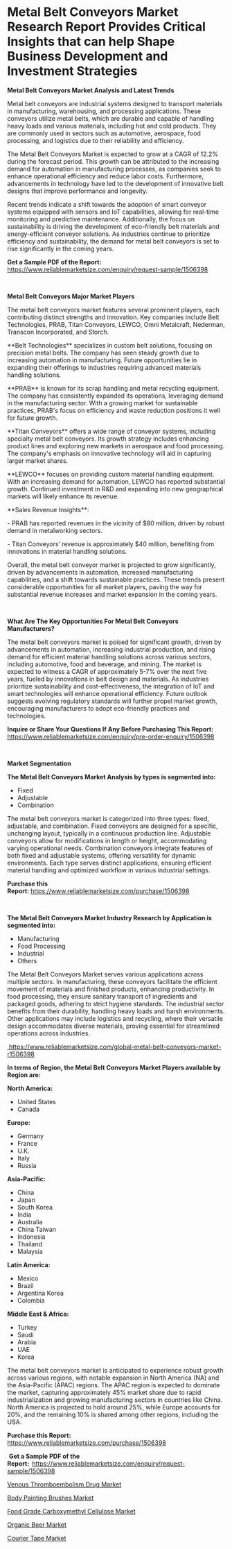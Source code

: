 <p><h1>Metal Belt Conveyors Market Research Report Provides Critical Insights that can help Shape Business Development and Investment Strategies</h1></p><p><strong>Metal Belt Conveyors Market Analysis and Latest Trends</strong></p>
<p><p>Metal belt conveyors are industrial systems designed to transport materials in manufacturing, warehousing, and processing applications. These conveyors utilize metal belts, which are durable and capable of handling heavy loads and various materials, including hot and cold products. They are commonly used in sectors such as automotive, aerospace, food processing, and logistics due to their reliability and efficiency.</p><p>The Metal Belt Conveyors Market is expected to grow at a CAGR of 12.2% during the forecast period. This growth can be attributed to the increasing demand for automation in manufacturing processes, as companies seek to enhance operational efficiency and reduce labor costs. Furthermore, advancements in technology have led to the development of innovative belt designs that improve performance and longevity.</p><p>Recent trends indicate a shift towards the adoption of smart conveyor systems equipped with sensors and IoT capabilities, allowing for real-time monitoring and predictive maintenance. Additionally, the focus on sustainability is driving the development of eco-friendly belt materials and energy-efficient conveyor solutions. As industries continue to prioritize efficiency and sustainability, the demand for metal belt conveyors is set to rise significantly in the coming years.</p></p>
<p><strong>Get a Sample PDF of the Report:&nbsp;</strong> <a href="https://www.reliablemarketsize.com/enquiry/request-sample/1506398">https://www.reliablemarketsize.com/enquiry/request-sample/1506398</a></p>
<p>&nbsp;</p>
<p><strong>Metal Belt Conveyors Major Market Players</strong></p>
<p><p>The metal belt conveyors market features several prominent players, each contributing distinct strengths and innovation. Key companies include Belt Technologies, PRAB, Titan Conveyors, LEWCO, Omni Metalcraft, Nederman, Transcon Incorporated, and Storch.</p><p>**Belt Technologies** specializes in custom belt solutions, focusing on precision metal belts. The company has seen steady growth due to increasing automation in manufacturing. Future opportunities lie in expanding their offerings to industries requiring advanced materials handling solutions.</p><p>**PRAB** is known for its scrap handling and metal recycling equipment. The company has consistently expanded its operations, leveraging demand in the manufacturing sector. With a growing market for sustainable practices, PRAB's focus on efficiency and waste reduction positions it well for future growth.</p><p>**Titan Conveyors** offers a wide range of conveyor systems, including specialty metal belt conveyors. Its growth strategy includes enhancing product lines and exploring new markets in aerospace and food processing. The company's emphasis on innovative technology will aid in capturing larger market shares.</p><p>**LEWCO** focuses on providing custom material handling equipment. With an increasing demand for automation, LEWCO has reported substantial growth. Continued investment in R&D and expanding into new geographical markets will likely enhance its revenue.</p><p>**Sales Revenue Insights**: </p><p>- PRAB has reported revenues in the vicinity of $80 million, driven by robust demand in metalworking sectors.</p><p>- Titan Conveyors’ revenue is approximately $40 million, benefiting from innovations in material handling solutions.</p><p>Overall, the metal belt conveyor market is projected to grow significantly, driven by advancements in automation, increased manufacturing capabilities, and a shift towards sustainable practices. These trends present considerable opportunities for all market players, paving the way for substantial revenue increases and market expansion in the coming years.</p></p>
<p>&nbsp;</p>
<p><strong>What Are The Key Opportunities For Metal Belt Conveyors Manufacturers?</strong></p>
<p><p>The metal belt conveyors market is poised for significant growth, driven by advancements in automation, increasing industrial production, and rising demand for efficient material handling solutions across various sectors, including automotive, food and beverage, and mining. The market is expected to witness a CAGR of approximately 5-7% over the next five years, fueled by innovations in belt design and materials. As industries prioritize sustainability and cost-effectiveness, the integration of IoT and smart technologies will enhance operational efficiency. Future outlook suggests evolving regulatory standards will further propel market growth, encouraging manufacturers to adopt eco-friendly practices and technologies.</p></p>
<p><strong>Inquire or Share Your Questions If Any Before Purchasing This Report:</strong> <a href="https://www.reliablemarketsize.com/enquiry/pre-order-enquiry/1506398">https://www.reliablemarketsize.com/enquiry/pre-order-enquiry/1506398</a></p>
<p>&nbsp;</p>
<p><strong>Market Segmentation</strong></p>
<p><strong>The Metal Belt Conveyors Market Analysis by types is segmented into:</strong></p>
<p><ul><li>Fixed</li><li>Adjustable</li><li>Combination</li></ul></p>
<p><p>The metal belt conveyors market is categorized into three types: fixed, adjustable, and combination. Fixed conveyors are designed for a specific, unchanging layout, typically in a continuous production line. Adjustable conveyors allow for modifications in length or height, accommodating varying operational needs. Combination conveyors integrate features of both fixed and adjustable systems, offering versatility for dynamic environments. Each type serves distinct applications, ensuring efficient material handling and optimized workflow in various industrial settings.</p></p>
<p><strong>Purchase this Report:&nbsp;</strong><a href="https://www.reliablemarketsize.com/purchase/1506398">https://www.reliablemarketsize.com/purchase/1506398</a></p>
<p>&nbsp;</p>
<p><strong>The Metal Belt Conveyors Market Industry Research by Application is segmented into:</strong></p>
<p><ul><li>Manufacturing</li><li>Food Processing</li><li>Industrial</li><li>Others</li></ul></p>
<p><p>The Metal Belt Conveyors Market serves various applications across multiple sectors. In manufacturing, these conveyors facilitate the efficient movement of materials and finished products, enhancing productivity. In food processing, they ensure sanitary transport of ingredients and packaged goods, adhering to strict hygiene standards. The industrial sector benefits from their durability, handling heavy loads and harsh environments. Other applications may include logistics and recycling, where their versatile design accommodates diverse materials, proving essential for streamlined operations across industries.</p></p>
<p><a href="https://www.reliablemarketsize.com/global-metal-belt-conveyors-market-r1506398">&nbsp;https://www.reliablemarketsize.com/global-metal-belt-conveyors-market-r1506398</a></p>
<p><strong>In terms of Region, the Metal Belt Conveyors Market Players available by Region are:</strong></p>
<p>
    <p> <strong> North America: </strong>
        <ul>
            <li>United States</li>
            <li>Canada</li>
        </ul>
        </p> 
    <p> <strong> Europe: </strong>
        <ul>
            <li>Germany</li>
            <li>France</li>
            <li>U.K.</li>
            <li>Italy</li>
            <li>Russia</li>
        </ul>
        </p> 
    <p> <strong> Asia-Pacific: </strong>
        <ul>
            <li>China</li>
            <li>Japan</li>
            <li>South Korea</li>
            <li>India</li>
            <li>Australia</li>
            <li>China Taiwan</li>
            <li>Indonesia</li>
            <li>Thailand</li>
            <li>Malaysia</li>
        </ul>
        </p> 
    <p> <strong> Latin America: </strong>
        <ul>
            <li>Mexico</li>
            <li>Brazil</li>
            <li>Argentina Korea</li>
            <li>Colombia</li>
        </ul>
        </p> 
    <p> <strong> Middle East & Africa: </strong>
        <ul>
            <li>Turkey</li>
            <li>Saudi</li>
            <li>Arabia</li>
            <li>UAE</li>
            <li>Korea</li>
        </ul>
    </p>
    </p>
<p><p>The metal belt conveyors market is anticipated to experience robust growth across various regions, with notable expansion in North America (NA) and the Asia-Pacific (APAC) regions. The APAC region is expected to dominate the market, capturing approximately 45% market share due to rapid industrialization and growing manufacturing sectors in countries like China. North America is projected to hold around 25%, while Europe accounts for 20%, and the remaining 10% is shared among other regions, including the USA.</p></p>
<p><strong>Purchase this Report: </strong><a href="https://www.reliablemarketsize.com/purchase/1506398">https://www.reliablemarketsize.com/purchase/1506398</a></p>
<p>&nbsp;<strong>Get a Sample PDF of the Report:&nbsp;&nbsp;</strong><a href="https://www.reliablemarketsize.com/enquiry/request-sample/1506398">https://www.reliablemarketsize.com/enquiry/request-sample/1506398</a></p>
<p><strong></strong></p>
<p><p><a href="https://medium.com/@mahbubanasreen542/venous-thromboembolism-drug-market-global-market-insights-and-sales-trends-2024-to-2031-1f4c3f9857c3?postPublishedType=repub">Venous Thromboembolism Drug Market</a></p><p><a href="https://issuu.com/reportprime-2/docs/body-painting-brushes-market-size-2_5832e2388cd86e">Body Painting Brushes Market</a></p><p><a href="https://medium.com/@mariawashington76/food-grade-carboxymethyl-cellulose-market-share-and-new-trends-analysis-by-its-type-application-4b045b9dfc38">Food Grade Carboxymethyl Cellulose Market</a></p><p><a href="https://www.linkedin.com/pulse/pioneering-growth-analyzing-global-organic-beer-market-nwjxe?trackingId=4cXPumAtQ9qFwJGXReBYyQ%3D%3D">Organic Beer Market</a></p><p><a href="https://issuu.com/reportprime-2/docs/courier-tape-market-size-2030.pptx_d710e6bec57aaf">Courier Tape Market</a></p></p>
